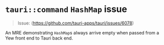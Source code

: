 # `tauri::command` `HashMap` issue
> Issue: (https://github.com/tauri-apps/tauri/issues/6078)

An MRE demonstrating `HashMap`s always arrive empty when passed from a Yew
  front end to Tauri back end.
